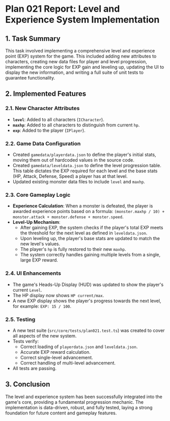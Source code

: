 # Plan 021 Report: Level and Experience System Implementation

## 1. Task Summary

This task involved implementing a comprehensive level and experience point (EXP) system for the game. This included adding new attributes to characters, creating new data files for player and level progression, implementing the core logic for EXP gain and leveling up, updating the UI to display the new information, and writing a full suite of unit tests to guarantee functionality.

## 2. Implemented Features

### 2.1. New Character Attributes
-   **`level`**: Added to all characters (`ICharacter`).
-   **`maxhp`**: Added to all characters to distinguish from current `hp`.
-   **`exp`**: Added to the player (`IPlayer`).

### 2.2. Game Data Configuration
-   Created `gamedata/playerdata.json` to define the player's initial stats, moving them out of hardcoded values in the source code.
-   Created `gamedata/leveldata.json` to define the level progression table. This table dictates the EXP required for each level and the base stats (HP, Attack, Defense, Speed) a player has at that level.
-   Updated existing monster data files to include `level` and `maxhp`.

### 2.3. Core Gameplay Logic
-   **Experience Calculation**: When a monster is defeated, the player is awarded experience points based on a formula: `(monster.maxhp / 10) + monster.attack + monster.defense + monster.speed`.
-   **Level-Up Mechanism**:
    -   After gaining EXP, the system checks if the player's total EXP meets the threshold for the next level as defined in `leveldata.json`.
    -   Upon leveling up, the player's base stats are updated to match the new level's values.
    -   The player's `hp` is fully restored to their new `maxhp`.
    -   The system correctly handles gaining multiple levels from a single, large EXP reward.

### 2.4. UI Enhancements
-   The game's Heads-Up Display (HUD) was updated to show the player's current `Level`.
-   The HP display now shows `HP current/max`.
-   A new EXP display shows the player's progress towards the next level, for example: `EXP: 15 / 100`.

### 2.5. Testing
-   A new test suite (`src/core/tests/plan021.test.ts`) was created to cover all aspects of the new system.
-   Tests verify:
    -   Correct loading of `playerdata.json` and `leveldata.json`.
    -   Accurate EXP reward calculation.
    -   Correct single-level advancement.
    -   Correct handling of multi-level advancement.
-   All tests are passing.

## 3. Conclusion

The level and experience system has been successfully integrated into the game's core, providing a fundamental progression mechanic. The implementation is data-driven, robust, and fully tested, laying a strong foundation for future content and gameplay features.
